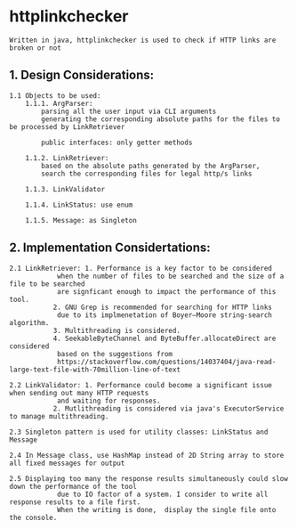 #   httplinkchecker

    Written in java, httplinkchecker is used to check if HTTP links are broken or not

##  1. Design Considerations:
	1.1 Objects to be used:
		1.1.1. ArgParser: 
			parsing all the user input via CLI arguments
			generating the corresponding absolute paths for the files to be processed by LinkRetriever

			public interfaces: only getter methods
			
		1.1.2. LinkRetriever:
			based on the absolute paths generated by the ArgParser, 
			search the corresponding files for legal http/s links
  
		1.1.3. LinkValidator

		1.1.4. LinkStatus: use enum

		1.1.5. Message: as Singleton

##  2. Implementation Considertations:
	2.1 LinkRetriever: 1. Performance is a key factor to be considered 
				when the number of files to be searched and the size of a file to be searched 
				are signficant enough to impact the performance of this tool. 
			   2. GNU Grep is recommended for searching for HTTP links
				due to its implmenetation of Boyer–Moore string-search algorithm.
			   3. Multithreading is considered. 
			   4. SeekableByteChannel and ByteBuffer.allocateDirect are considered 
				based on the suggestions from
				https://stackoverflow.com/questions/14037404/java-read-large-text-file-with-70million-line-of-text 

	2.2 LinkValidator: 1. Performance could become a significant issue when sending out many HTTP requests 
				and waiting for responses.
			   2. Mutlithreading is considered via java's ExecutorService to manage multithreading.
		 
	2.3 Singleton pattern is used for utility classes: LinkStatus and Message
		
	2.4 In Message class, use HashMap instead of 2D String array to store all fixed messages for output
		
	2.5 Displaying too many the response results simultaneously could slow down the performance of the tool 
				due to IO factor of a system. I consider to write all response results to a file first.  
				When the writing is done,  display the single file onto the console. 


	
